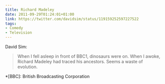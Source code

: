 ```yaml
---
title: Richard Madeley
date: 2011-09-29T01:24:01+01:00
link: https://twitter.com/davidsim/status/119159252597227522
tags:
- Comedy
- Television
---
```

David Sim:

> When I fell asleep in front of BBC1, dinosaurs were on. When I awoke, Richard Madeley had traced his ancestors. Seems a waste of evolution.

*[BBC]: British Broadcasting Corporation
